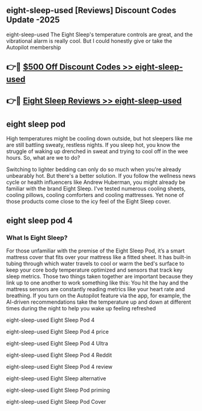 ## eight-sleep-used [Reviews​] Discount Codes Update -2025

eight-sleep-used The Eight Sleep's temperature controls are great, and the vibrational alarm is really cool. But I could honestly give or take the Autopilot membership

## 👉🔴 [$500 Off Discount Codes >> eight-sleep-used](http://download.freeplayer.one?title=eight-sleep-used&ref=18-ES)

## 👉🔴 [Eight Sleep Reviews >> eight-sleep-used](http://download.freeplayer.one?title=eight-sleep-used&ref=18-ES)

## eight sleep pod

High temperatures might be cooling down outside, but hot sleepers like me are still battling sweaty, restless nights. If you sleep hot, you know the struggle of waking up drenched in sweat and trying to cool off in the wee hours. So, what are we to do?

Switching to lighter bedding can only do so much when you're already unbearably hot. But there's a better solution. If you follow the wellness news cycle or health influencers like Andrew Huberman, you might already be familiar with the brand Eight Sleep. I've tested numerous cooling sheets, cooling pillows, cooling comforters and cooling mattresses. Yet none of those products come close to the icy feel of the Eight Sleep cover.

## eight sleep pod 4

### What Is Eight Sleep?

For those unfamiliar with the premise of the Eight Sleep Pod, it’s a smart mattress cover that fits over your mattress like a fitted sheet. It has built-in tubing through which water travels to cool or warm the bed's surface to keep your core body temperature optimized and sensors that track key sleep metrics. Those two things taken together are important because they link up to one another to work something like this: You hit the hay and the mattress sensors are constantly reading metrics like your heart rate and breathing. If you turn on the Autopilot feature via the app, for example, the AI-driven recommendations take the temperature up and down at different times during the night to help you wake up feeling refreshed

eight-sleep-used Eight Sleep Pod 4

eight-sleep-used Eight Sleep Pod 4 price

eight-sleep-used Eight Sleep Pod 4 Ultra

eight-sleep-used Eight Sleep Pod 4 Reddit

eight-sleep-used Eight Sleep Pod 4 review

eight-sleep-used Eight Sleep alternative

eight-sleep-used Eight Sleep Pod priming

eight-sleep-used Eight Sleep Pod Cover